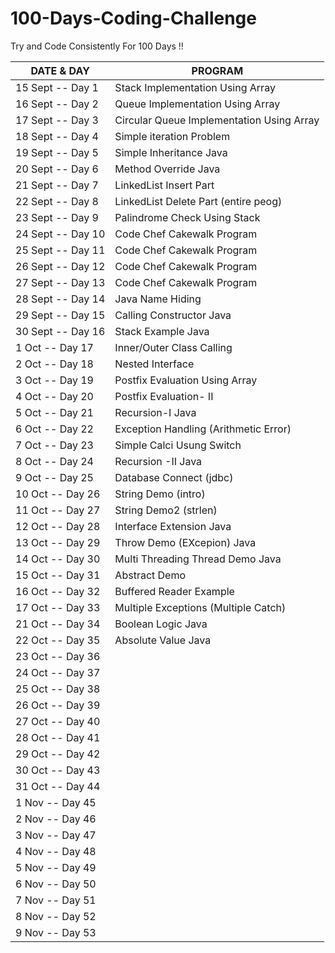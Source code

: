 # 100-Days-Coding-Challenge
Try and Code Consistently For 100 Days !!

| DATE & DAY               | PROGRAM                                  
|--------------------------|-----------------------------------------------
| 15 Sept  --  Day 1       |  Stack Implementation Using Array                                        
| 16 Sept  --  Day 2       |  Queue Implementation Using Array                                     
| 17 Sept  --  Day 3       |  Circular Queue Implementation Using Array 
| 18 Sept  --  Day 4       |  Simple iteration Problem 
| 19 Sept  --  Day 5       |  Simple Inheritance Java
| 20 Sept  --  Day 6       |  Method Override Java
| 21 Sept  --  Day 7       |  LinkedList Insert Part  
| 22 Sept  --  Day 8       |  LinkedList Delete Part (entire peog)
| 23 Sept  --  Day 9       |  Palindrome Check Using Stack
| 24 Sept  --  Day 10      |  Code Chef Cakewalk Program
| 25 Sept  --  Day 11      |  Code Chef Cakewalk Program
| 26 Sept  --  Day 12      |  Code Chef Cakewalk Program
| 27 Sept  --  Day 13      |  Code Chef Cakewalk Program
| 28 Sept  --  Day 14      |  Java Name Hiding
| 29 Sept  --  Day 15      |  Calling Constructor Java
| 30 Sept  --  Day 16      |  Stack Example Java 
| 1   Oct  --  Day 17      |   Inner/Outer Class Calling
| 2   Oct  --  Day 18      |   Nested Interface
| 3   Oct  --  Day 19      |   Postfix Evaluation Using Array
| 4   Oct  --  Day 20      |   Postfix Evaluation- II
| 5   Oct  --  Day 21      |   Recursion-I Java
| 6   Oct  --  Day 22      |   Exception Handling (Arithmetic Error)
| 7   Oct  --  Day 23      |   Simple Calci Usung Switch
| 8   Oct  --  Day 24      |  Recursion -II Java
| 9   Oct  --  Day 25      |   Database Connect (jdbc)
| 10  Oct  --  Day 26      |  String Demo (intro)
| 11  Oct  --  Day 27      |   String Demo2 (strlen)
| 12  Oct  --  Day 28      |   Interface Extension Java
| 13  Oct  --  Day 29      |   Throw Demo (EXcepion) Java
| 14  Oct  --  Day 30      |   Multi Threading Thread Demo Java
| 15  Oct  --  Day 31      |   Abstract Demo
| 16  Oct  --  Day 32      |   Buffered Reader Example
| 17  Oct  --  Day 33      |   Multiple Exceptions (Multiple Catch)
| 21  Oct  --  Day 34      |   Boolean Logic Java
| 22  Oct  --  Day 35      |   Absolute Value Java
| 23  Oct  --  Day 36      |
| 24  Oct  --  Day 37      |
| 25  Oct  --  Day 38      |
| 26  Oct  --  Day 39      |
| 27  Oct  --  Day 40      |
| 28  Oct  --  Day 41      |
| 29  Oct  --  Day 42      |
| 30  Oct  --  Day 43      |
| 31  Oct  --  Day 44      |
| 1   Nov  --  Day 45      |
| 2   Nov  --  Day 46      |
| 3   Nov  --  Day 47      |
| 4   Nov  --  Day 48      |
| 5   Nov  --  Day 49      |
| 6   Nov  --  Day 50      |
| 7   Nov  --  Day 51      |
| 8   Nov  --  Day 52      |
| 9   Nov  --  Day 53      |
